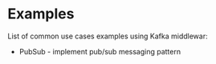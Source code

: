 # Examples

List of common use cases examples using Kafka middlewar:

* PubSub - implement pub/sub messaging pattern